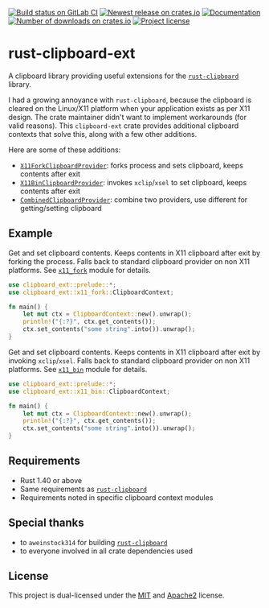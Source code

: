 [![Build status on GitLab CI][gitlab-ci-master-badge]][gitlab-ci-link]
[![Newest release on crates.io][crate-version-badge]][crate-link]
[![Documentation][docs-badge]][docs]
[![Number of downloads on crates.io][crate-download-badge]][crate-link]
[![Project license][crate-license-badge]](LICENSE)

[crate-download-badge]: https://img.shields.io/crates/d/clipboard-ext.svg
[crate-license-badge]: https://img.shields.io/crates/l/clipboard-ext.svg
[crate-link]: https://crates.io/crates/clipboard-ext
[crate-version-badge]: https://img.shields.io/crates/v/clipboard-ext.svg
[docs-badge]: https://docs.rs/clipboard-ext/badge.svg
[docs]: https://docs.rs/clipboard-ext
[gitlab-ci-link]: https://gitlab.com/timvisee/rust-clipboard-ext/pipelines
[gitlab-ci-master-badge]: https://gitlab.com/timvisee/rust-clipboard-ext/badges/master/pipeline.svg

# rust-clipboard-ext
A clipboard library providing useful extensions for the
[`rust-clipboard`][rust-clipboard] library.

I had a growing annoyance with `rust-clipboard`, because the clipboard is
cleared on the Linux/X11 platform when your application exists as per X11
design. The crate maintainer didn't want to implement workarounds (for valid
reasons). This `clipboard-ext` crate provides additional
clipboard contexts that solve this, along with a few other additions.

Here are some of these additions:

- [`X11ForkClipboardProvider`](https://docs.rs/clipboard-ext/*/clipboard_ext/x11_fork/index.html):
  forks process and sets clipboard, keeps contents after exit
- [`X11BinClipboardProvider`](https://docs.rs/clipboard-ext/*/clipboard_ext/x11_bin/index.html):
  invokes `xclip`/`xsel` to set clipboard, keeps contents after exit
- [`CombinedClipboardProvider`](https://docs.rs/clipboard-ext/*/clipboard_ext/struct.CombinedClipboardContext.html):
  combine two providers, use different for getting/setting clipboard

## Example
Get and set clipboard contents. Keeps contents in X11 clipboard after exit by
forking the process. Falls back to standard clipboard provider on non X11 platforms.
See [`x11_fork`](https://docs.rs/clipboard-ext/*/clipboard_ext/x11_fork/index.html)
module for details.

```rust
use clipboard_ext::prelude::*;
use clipboard_ext::x11_fork::ClipboardContext;

fn main() {
    let mut ctx = ClipboardContext::new().unwrap();
    println!("{:?}", ctx.get_contents());
    ctx.set_contents("some string".into()).unwrap();
}
```

Get and set clipboard contents. Keeps contents in X11 clipboard after exit by
invoking `xclip`/`xsel`. Falls back to standard clipboard provider on non X11
platforms. See [`x11_bin`](https://docs.rs/clipboard-ext/*/clipboard_ext/x11_bin/index.html)
module for details.

```rust
use clipboard_ext::prelude::*;
use clipboard_ext::x11_bin::ClipboardContext;

fn main() {
    let mut ctx = ClipboardContext::new().unwrap();
    println!("{:?}", ctx.get_contents());
    ctx.set_contents("some string".into()).unwrap();
}
```

## Requirements
- Rust 1.40 or above
- Same requirements as [`rust-clipboard`][rust-clipboard-requirements]
- Requirements noted in specific clipboard context modules

## Special thanks
- to `aweinstock314` for building [`rust-clipboard`][rust-clipboard]
- to everyone involved in all crate dependencies used

## License
This project is dual-licensed under the [MIT](./LICENSE.mit) and
[Apache2](./LICENSE.apache2) license.

[rust-clipboard]: https://github.com/aweinstock314/rust-clipboard
[rust-clipboard-requirements]: https://github.com/aweinstock314/rust-clipboard#prerequisites
